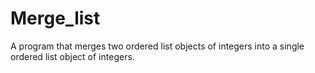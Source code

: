 # Merge_list
A program that merges two ordered list objects of integers into a single ordered list object of integers.  
